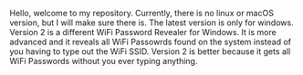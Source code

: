 Hello, welcome to my repository. Currently, there is no linux or macOS version, but I will make sure there is.
The latest version is only for windows.
Version 2 is a different WiFi Password Revealer for Windows. It is more advanced and it reveals all WiFi Passowrds found on the system instead of you having to type out the WiFi SSID. Version 2 is better because it gets all WiFi Passwords without you ever typing anything.
